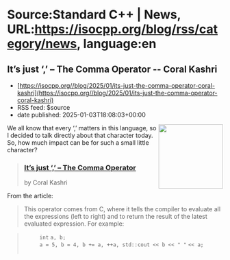# Source:Standard C++ | News, URL:https://isocpp.org/blog/rss/category/news, language:en

## It’s just ‘,’ – The Comma Operator -- Coral Kashri
 - [https://isocpp.org//blog/2025/01/its-just-the-comma-operator-coral-kashri](https://isocpp.org//blog/2025/01/its-just-the-comma-operator-coral-kashri)
 - RSS feed: $source
 - date published: 2025-01-03T18:08:03+00:00

<p>
	<img alt="" src="https://isocpp.org/files/img/coralkashri.jpeg" style="width: 150px; height: 150px; float: right;" />We all know that every &lsquo;,&rsquo; matters in this language, so I decided to talk directly about that character today. So, how much impact can be for such a small little character?</p>
<blockquote>
	<h3>
		<a href="https://cppsenioreas.wordpress.com/2024/10/21/its-just-comma-the-comma-operator-cpp/">It&rsquo;s just &lsquo;,&rsquo; &ndash; The Comma Operator</a></h3>
	<p>
		by Coral Kashri</p>
</blockquote>
<p>
	From the article:</p>
<blockquote>
	This operator comes from C, where it tells the compiler to evaluate all the expressions (left to right) and to return the result of the latest evaluated expression. For example:</blockquote>
<blockquote>
	<div>
		<code>&nbsp; &nbsp; &nbsp;int</code> <code>a, b;</code></div>
	<div>
		<code>&nbsp; &nbsp; &nbsp;a = 5, b = 4, b += a, ++a, std::cout &lt;&lt; b &lt;&lt; </code><code>" "</code> <code>&lt;&lt; a; </code><code

